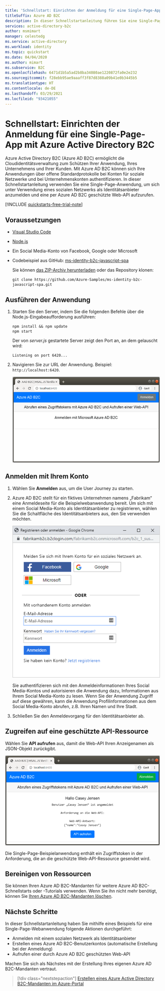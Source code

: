 ```yaml
---
title: 'Schnellstart: Einrichten der Anmeldung für eine Single-Page-App (SPA)'
titleSuffix: Azure AD B2C
description: In dieser Schnellstartanleitung führen Sie eine Single-Page-Anwendung aus, bei der die Kontoanmeldung über Azure Active Directory B2C erfolgt.
services: active-directory-b2c
author: msmimart
manager: celestedg
ms.service: active-directory
ms.workload: identity
ms.topic: quickstart
ms.date: 04/04/2020
ms.author: mimart
ms.subservice: B2C
ms.openlocfilehash: 6471d1b5a5ad2b8ba34080ae1220872fa0e2e232
ms.sourcegitcommit: f28ebb95ae9aaaff3f87d8388a09b41e0b3445b5
ms.translationtype: HT
ms.contentlocale: de-DE
ms.lasthandoff: 03/29/2021
ms.locfileid: "93421055"
---
```

# <a name="quickstart-set-up-sign-in-for-a-single-page-app-using-azure-active-directory-b2c"></a>Schnellstart: Einrichten der Anmeldung für eine Single-Page-App mit Azure Active Directory B2C

Azure Active Directory B2C (Azure AD B2C) ermöglicht die Cloudidentitätsverwaltung zum Schützen Ihrer Anwendung, Ihres Unternehmens und Ihrer Kunden. Mit Azure AD B2C können sich Ihre Anwendungen über offene Standardprotokolle bei Konten für soziale Netzwerke und bei Unternehmenskonten authentifizieren. In dieser Schnellstartanleitung verwenden Sie eine Single-Page-Anwendung, um sich unter Verwendung eines sozialen Netzwerks als Identitätsanbieter anzumelden und eine per Azure AD B2C geschützte Web-API aufzurufen.

[!INCLUDE [quickstarts-free-trial-note](../../includes/quickstarts-free-trial-note.md)]

## <a name="prerequisites"></a>Voraussetzungen

- [Visual Studio Code](https://code.visualstudio.com/)
- [Node.js](https://nodejs.org/en/download/)
- Ein Social Media-Konto von Facebook, Google oder Microsoft
- Codebeispiel aus GitHub: [ms-identity-b2c-javascript-spa](https://github.com/Azure-Samples/ms-identity-b2c-javascript-spa)

    Sie können [das ZIP-Archiv herunterladen](https://github.com/Azure-Samples/ms-identity-b2c-javascript-spa/archive/main.zip) oder das Repository klonen:

    ```console
    git clone https://github.com/Azure-Samples/ms-identity-b2c-javascript-spa.git
    ```

## <a name="run-the-application"></a>Ausführen der Anwendung

1. Starten Sie den Server, indem Sie die folgenden Befehle über die Node.js-Eingabeaufforderung ausführen:

    ```console
    npm install && npm update
    npm start
    ```

    Der von *server.js* gestartete Server zeigt den Port an, an dem gelauscht wird:

    ```console
    Listening on port 6420...
    ```

1. Navigieren Sie zur URL der Anwendung. Beispiel: `http://localhost:6420`.

    ![Beispiel-App für Singe-Page-Anwendung, die im Browser angezeigt wird](./media/quickstart-single-page-app/sample-app-spa.png)

## <a name="sign-in-using-your-account"></a>Anmelden mit Ihrem Konto

1. Wählen Sie **Anmelden** aus, um die User Journey zu starten.
1. Azure AD B2C stellt für ein fiktives Unternehmen namens „Fabrikam“ eine Anmeldeseite für die Beispielwebanwendung bereit. Um sich mit einem Social Media-Konto als Identitätsanbieter zu registrieren, wählen Sie die Schaltfläche des Identitätsanbieters aus, den Sie verwenden möchten.

    ![Anmelde-oder Registrierungsseite mit Schaltflächen für die Auswahl von Identitätsanbietern](./media/quickstart-single-page-app/sign-in-or-sign-up-spa.png)

    Sie authentifizieren sich mit den Anmeldeinformationen Ihres Social Media-Kontos und autorisieren die Anwendung dazu, Informationen aus Ihrem Social Media-Konto zu lesen. Wenn Sie der Anwendung Zugriff auf diese gewähren, kann die Anwendung Profilinformationen aus dem Social Media-Konto abrufen, z.B. Ihren Namen und Ihre Stadt.

1. Schließen Sie den Anmeldevorgang für den Identitätsanbieter ab.

## <a name="access-a-protected-api-resource"></a>Zugreifen auf eine geschützte API-Ressource

Wählen Sie **API aufrufen** aus, damit die Web-API Ihren Anzeigenamen als JSON-Objekt zurückgibt.

![Beispielanwendung im Browser mit der Antwort der Web-API](./media/quickstart-single-page-app/call-api-spa.png)

Die Single-Page-Beispielanwendung enthält ein Zugriffstoken in der Anforderung, die an die geschützte Web-API-Ressource gesendet wird.

## <a name="clean-up-resources"></a>Bereinigen von Ressourcen

Sie können Ihren Azure AD B2C-Mandanten für weitere Azure AD B2C-Schnellstarts oder -Tutorials verwenden. Wenn Sie ihn nicht mehr benötigt, können Sie [Ihren Azure AD B2C-Mandanten löschen](faq.md#how-do-i-delete-my-azure-ad-b2c-tenant).

## <a name="next-steps"></a>Nächste Schritte

In dieser Schnellstartanleitung haben Sie mithilfe eines Beispiels für eine Single-Page-Webanwendung folgende Aktionen durchgeführt:

- Anmelden mit einem sozialen Netzwerk als Identitätsanbieter
- Erstellen eines Azure AD B2C-Benutzerkontos (automatische Erstellung bei der Anmeldung)
- Aufrufen einer durch Azure AD B2C geschützten Web-API

Machen Sie sich als Nächstes mit der Erstellung Ihres eigenen Azure AD B2C-Mandanten vertraut.

> [!div class="nextstepaction"]
> [Erstellen eines Azure Active Directory B2C-Mandanten im Azure-Portal](tutorial-create-tenant.md)
